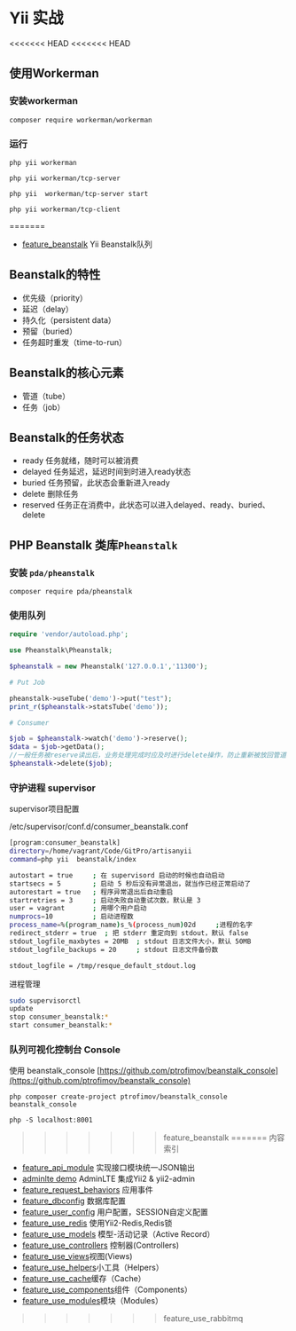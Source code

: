 # Yii 实战

<<<<<<< HEAD
<<<<<<< HEAD

## 使用Workerman


### 安装workerman

```
composer require workerman/workerman
```

### 运行
```
php yii workerman

php yii workerman/tcp-server

php yii  workerman/tcp-server start

php yii workerman/tcp-client
```
=======
* [feature_beanstalk](https://github.com/hanguangchao/artisanyii/tree/feature_beanstalk)  Yii Beanstalk队列



## Beanstalk的特性

- 优先级（priority）
- 延迟（delay）
- 持久化（persistent data）
- 预留（buried）
- 任务超时重发（time-to-run）

## Beanstalk的核心元素
- 管道（tube）
- 任务（job）

## Beanstalk的任务状态

- ready 任务就绪，随时可以被消费
- delayed 任务延迟，延迟时间到时进入ready状态
- buried 任务预留，此状态会重新进入ready
- delete 删除任务
- reserved 任务正在消费中，此状态可以进入delayed、ready、buried、delete

## PHP Beanstalk 类库`Pheanstalk`


### 安装 `pda/pheanstalk`
```
composer require pda/pheanstalk
```

### 使用队列

```php
require 'vendor/autoload.php';

use Pheanstalk\Pheanstalk;

$pheanstalk = new Pheanstalk('127.0.0.1','11300');

# Put Job 

pheanstalk->useTube('demo')->put("test");
print_r($pheanstalk->statsTube('demo'));

# Consumer  

$job = $pheanstalk->watch('demo')->reserve();
$data = $job->getData();
//一般任务被reserve读出后，业务处理完成时应及时进行delete操作，防止重新被放回管道
$pheanstalk->delete($job);
```

### 守护进程 supervisor


supervisor项目配置

/etc/supervisor/conf.d/consumer_beanstalk.conf

```sh
[program:consumer_beanstalk]
directory=/home/vagrant/Code/GitPro/artisanyii
command=php yii  beanstalk/index

autostart = true     ; 在 supervisord 启动的时候也自动启动
startsecs = 5        ; 启动 5 秒后没有异常退出，就当作已经正常启动了
autorestart = true   ; 程序异常退出后自动重启
startretries = 3     ; 启动失败自动重试次数，默认是 3
user = vagrant       ; 用哪个用户启动
numprocs=10          ; 启动进程数
process_name=%(program_name)s_%(process_num)02d     ;进程的名字
redirect_stderr = true  ; 把 stderr 重定向到 stdout，默认 false
stdout_logfile_maxbytes = 20MB  ; stdout 日志文件大小，默认 50MB
stdout_logfile_backups = 20     ; stdout 日志文件备份数

stdout_logfile = /tmp/resque_default_stdout.log

```


进程管理

```sh
sudo supervisorctl
update
stop consumer_beanstalk:*
start consumer_beanstalk:*
```


### 队列可视化控制台 Console

使用 beanstalk_console [https://github.com/ptrofimov/beanstalk_console](https://github.com/ptrofimov/beanstalk_console)

```
php composer create-project ptrofimov/beanstalk_console beanstalk_console

php -S localhost:8001

```

>>>>>>> feature_beanstalk
=======
内容索引

* [feature_api_module](https://github.com/hanguangchao/artisanyii/tree/feature_api_module) 实现接口模块统一JSON输出
* [adminlte demo](https://github.com/hanguangchao/artisanyii/tree/AdminLTE) AdminLTE 集成Yii2 & yii2-admin
* [feature_request_behaviors](https://github.com/hanguangchao/artisanyii/tree/feature_request_behaviors) 应用事件
* [feature_dbconfig](https://github.com/hanguangchao/artisanyii/tree/feature_dbconfig) 数据库配置
* [feature_user_config](https://github.com/hanguangchao/artisanyii/tree/feature_user_config) 用户配置，SESSION自定义配置
* [feature_use_redis](https://github.com/hanguangchao/artisanyii/tree/feature_use_redis) 使用Yii2-Redis,Redis锁
* [feature_use_models](https://github.com/hanguangchao/artisanyii/tree/feature_use_redis) 模型-活动记录（Active Record）
* [feature_use_controllers](https://github.com/hanguangchao/artisanyii/tree/feature_use_redis) 控制器(Controllers)
* [feature_use_views](https://github.com/hanguangchao/artisanyii/tree/feature_use_redis)视图(Views) 
* [feature_use_helpers](https://github.com/hanguangchao/artisanyii/tree/feature_use_helpers)小工具（Helpers）
* [feature_use_cache](https://github.com/hanguangchao/artisanyii/tree/feature_use_cache)缓存（Cache） 
* [feature_use_components](https://github.com/hanguangchao/artisanyii/tree/feature_use_components)组件（Components） 
* [feature_use_modules](https://github.com/hanguangchao/artisanyii/tree/feature_use_modules)模块（Modules） 
>>>>>>> feature_use_rabbitmq
